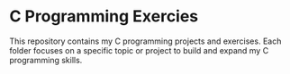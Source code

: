 # C Programming Exercies

This repository contains my C programming projects and exercises. Each folder focuses on a specific topic or project to build and expand my C programming skills.
